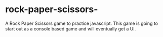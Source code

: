 # rock-paper-scissors-
A Rock Paper Scissors game to practice javascript. This game is going to start out as a console based game and will eventually get a UI.
